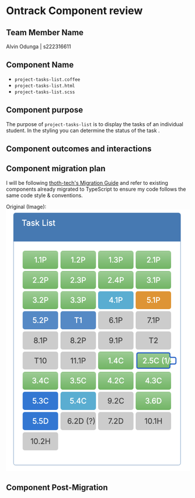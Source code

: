 # Ontrack Component review

## Team Member Name

Alvin Odunga | s222316611

## Component Name

- `project-tasks-list.coffee`
- `project-tasks-list.html`
- `project-tasks-list.scss`

## Component purpose

The purpose of `project-tasks-list` is to display the tasks of an individual student. 
In the styling you can determine the status of the task . 

## Component outcomes and interactions



## Component migration plan

I will be following
[thoth-tech's Migration Guide](https://github.com/thoth-tech/doubtfire-web/blob/e70f4c7cd1395eaab942ee389788f75f92e985c9/MIGRATION-GUIDE.md)
and refer to existing components already migrated to TypeScript to ensure my code follows the same
code style & conventions.

Original (Image): ![project-task-list-before](Resources/project-tasks-list-before.png)


## Component Post-Migration

